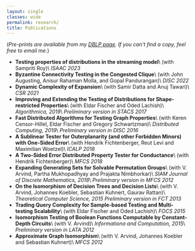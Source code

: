 ```yaml
---
layout: single
classes: wide
permalink: research/
title: Publications
---
```


(*Pre-prints are available from my [DBLP page](https://dblp.org/pid/23/10305.html). If you can't find a copy, feel free to email me*.)

- **Testing properties of distributions in the streaming model**\\
	(with Sampriti Roy)\\
	*ISAAC 2023*
- **Byzantine Connectivity Testing in the Congested Clique**\\
	(with John Augusting, Anisur Rahaman Molla, and Gopal Pandurangan)\\
	*DISC 2022*
- **Dynamic Complexity of Expansion**\\
	(with Samir Datta and Anuj Tawari)\\
	*CSR 2021*
- **Improving and Extending the Testing of Distributions for Shape-restricted Properties**\\
	(with Eldar Fischer and Oded Lachish)\\
	*Algorithmica, 2019*\\
	*Preliminary version in STACS 2017*
- **Fast Distributed Algorithms for Testing Graph Properties**\\
	(with Keren Censor-Hillel, Eldar Fischer and Gregory Schwartzman)\\
	*Distributed Computing, 2019*\\
	*Preliminary version in DISC 2016*
- **A Sublinear Tester for Outerplanarity (and other Forbidden Minors) with One-Sided Error**\\
	(with Hendrik Fichtenberger, Reut Levi and Maximilian Woetzel)\\
	*ICALP 2018*
- **A Two-Sided Error Distributed Property Tester for Conductance**\\
	(with Hendrik Fichtenberger)\\
	*MFCS 2018*
- **Expanding Generating Sets for Solvable Permutation Groups**\\
	(with V. Arvind, Partha Mukhopadhyay and Prajakta Nimbhorkar)\\
	*SIAM Journal of Discrete Mathematics, 2018*\\
	*Preliminary version in MFCS 2012*
- **On the Isomorphism of Decision Trees and Decision Lists**\\
	(with V. Arvind, Johannes Koebler, Sebastian Kuhnert, Gaurav Rattan)\\
	*Theoretical Computer Science, 2015*
	*Preliminary version in FCT 2013*
- **Trading Query Complexity for Sample-based Testing and Multi-testing Scalability**\\
	(with Eldar Fischer and Oded Lachish)\\
	*FOCS 2015*
- **Isomorphism Testing of Boolean Functions Computable by Constant-Depth Circuits**\\
	(with V. Arvind)\\
	*Informationa and Computation, 2015*\\
	*Preliminary version in LATA 2012*
- **Approximate Graph Isomorphism**\\
	(with V. Arvind, Johannes Koebler and Sebastian Kuhnert)\\
	*MFCS 2012*
